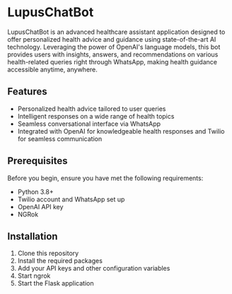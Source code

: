 # LupusChatBot

LupusChatBot is an advanced healthcare assistant application designed to offer personalized health advice and guidance using state-of-the-art AI technology. Leveraging the power of OpenAI's language models, this bot provides users with insights, answers, and recommendations on various health-related queries right through WhatsApp, making health guidance accessible anytime, anywhere.

## Features
* Personalized health advice tailored to user queries
* Intelligent responses on a wide range of health topics
* Seamless conversational interface via WhatsApp
* Integrated with OpenAI for knowledgeable health responses and Twilio for seamless communication

## Prerequisites
Before you begin, ensure you have met the following requirements:
* Python 3.8+
* Twilio account and WhatsApp set up
* OpenAI API key
* NGRok

## Installation
1. Clone this repository
2. Install the required packages
3. Add your API keys and other configuration variables
4. Start ngrok 
5. Start the Flask application


